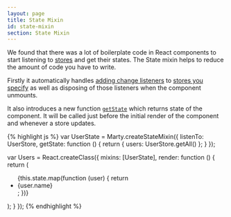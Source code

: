 ```yaml
---
layout: page
title: State Mixin
id: state-mixin
section: State Mixin
---
```


We found that there was a lot of boilerplate code in React components to start listening to [stores](/guides/stores/index.html) and get their states. The State mixin helps to reduce the amount of code you have to write.

Firstly it automatically handles [adding change listeners](/api/stores/index.html#addChangeListener) to [stores you specify](/api/state-mixin/index.html#listenTo) as well as disposing of those listeners when the component unmounts.

It also introduces a new function [<code>getState</code>](#getState) which returns state of the component. It will be called just before the initial render of the component and whenever a store updates.

{% highlight js %}
var UserState = Marty.createStateMixin({
  listenTo: UserStore,
  getState: function () {
    return {
      users: UserStore.getAll()
    };
  }
});

var Users = React.createClass({
  mixins: [UserState],
  render: function () {
    return (<ul>
      {this.state.map(function (user) {
        return <li>{user.name}</li>;
      })}
    </ul>);
  }
});
{% endhighlight %}